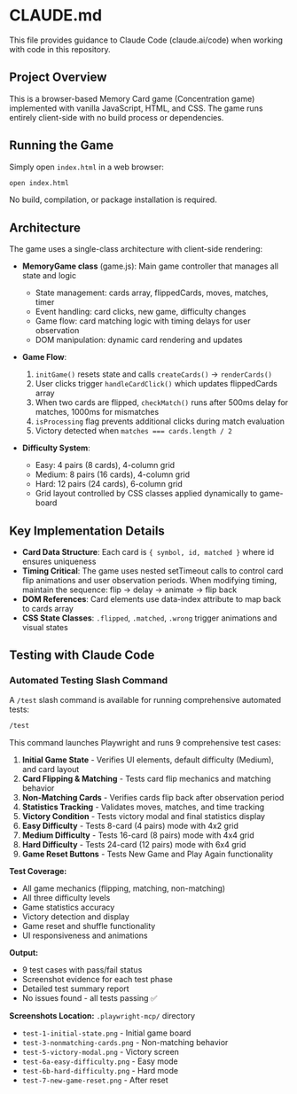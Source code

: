 # CLAUDE.md

This file provides guidance to Claude Code (claude.ai/code) when working with code in this repository.

## Project Overview

This is a browser-based Memory Card game (Concentration game) implemented with vanilla JavaScript, HTML, and CSS. The game runs entirely client-side with no build process or dependencies.

## Running the Game

Simply open `index.html` in a web browser:
```bash
open index.html
```

No build, compilation, or package installation is required.

## Architecture

The game uses a single-class architecture with client-side rendering:

- **MemoryGame class** (game.js): Main game controller that manages all state and logic
  - State management: cards array, flippedCards, moves, matches, timer
  - Event handling: card clicks, new game, difficulty changes
  - Game flow: card matching logic with timing delays for user observation
  - DOM manipulation: dynamic card rendering and updates

- **Game Flow**:
  1. `initGame()` resets state and calls `createCards()` → `renderCards()`
  2. User clicks trigger `handleCardClick()` which updates flippedCards array
  3. When two cards are flipped, `checkMatch()` runs after 500ms delay for matches, 1000ms for mismatches
  4. `isProcessing` flag prevents additional clicks during match evaluation
  5. Victory detected when `matches === cards.length / 2`

- **Difficulty System**:
  - Easy: 4 pairs (8 cards), 4-column grid
  - Medium: 8 pairs (16 cards), 4-column grid
  - Hard: 12 pairs (24 cards), 6-column grid
  - Grid layout controlled by CSS classes applied dynamically to game-board

## Key Implementation Details

- **Card Data Structure**: Each card is `{ symbol, id, matched }` where id ensures uniqueness
- **Timing Critical**: The game uses nested setTimeout calls to control card flip animations and user observation periods. When modifying timing, maintain the sequence: flip → delay → animate → flip back
- **DOM References**: Card elements use data-index attribute to map back to cards array
- **CSS State Classes**: `.flipped`, `.matched`, `.wrong` trigger animations and visual states

## Testing with Claude Code

### Automated Testing Slash Command

A `/test` slash command is available for running comprehensive automated tests:

```bash
/test
```

This command launches Playwright and runs 9 comprehensive test cases:

1. **Initial Game State** - Verifies UI elements, default difficulty (Medium), and card layout
2. **Card Flipping & Matching** - Tests card flip mechanics and matching behavior
3. **Non-Matching Cards** - Verifies cards flip back after observation period
4. **Statistics Tracking** - Validates moves, matches, and time tracking
5. **Victory Condition** - Tests victory modal and final statistics display
6. **Easy Difficulty** - Tests 8-card (4 pairs) mode with 4x2 grid
7. **Medium Difficulty** - Tests 16-card (8 pairs) mode with 4x4 grid
8. **Hard Difficulty** - Tests 24-card (12 pairs) mode with 6x4 grid
9. **Game Reset Buttons** - Tests New Game and Play Again functionality

**Test Coverage:**
- All game mechanics (flipping, matching, non-matching)
- All three difficulty levels
- Game statistics accuracy
- Victory detection and display
- Game reset and shuffle functionality
- UI responsiveness and animations

**Output:**
- 9 test cases with pass/fail status
- Screenshot evidence for each test phase
- Detailed test summary report
- No issues found - all tests passing ✅

**Screenshots Location:** `.playwright-mcp/` directory
- `test-1-initial-state.png` - Initial game board
- `test-3-nonmatching-cards.png` - Non-matching behavior
- `test-5-victory-modal.png` - Victory screen
- `test-6a-easy-difficulty.png` - Easy mode
- `test-6b-hard-difficulty.png` - Hard mode
- `test-7-new-game-reset.png` - After reset
